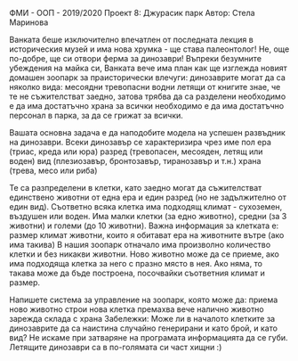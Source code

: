 ФМИ - ООП - 2019/2020
Проект 8: Джурасик парк
Автор: Стела Маринова

Ванката беше изключително впечатлен от последната лекция в историческия музей и има нова хрумка - ще става палеонтолог! Не, още по-добре, ще си отвори ферма за динозаври!
Въпреки безумните убеждения на майка си, Ванката вече има план как ще изглежда новият домашен зоопарк за праисторически влечуги:
динозаврите могат да са няколко вида:
месоядни
тревопасни
водни
летящи
от книгите знае, че те не съжителстват заедно, затова трябва да са разделени
необходимо е да има достатъчно храна за всички
необходимо е да има достатъчно персонал в парка, за да се грижат за всички.

Вашата основна задача е да наподобите модела на успешен развъдник на динозаври.
Всеки динозавър се характеризира чрез
име
пол 
ера (триас, креда или юра) 
разред  (тревопасен, месояден, летящ или воден)
вид (плезиозавър, бронтозавър, тиранозавър и т.н.)
храна (трева, месо или риба)

Те са разпределени в клетки, като заедно могат да съжителстват единствено животни от една ера и един разред (но не задължително от един вид). Съответно всяка клетка  има подходящ климат - сухоземен, въздушен или воден. Има малки клетки (за едно животно), средни (за 3 животни) и големи (до 10 животни). Важна информация за клетката е:
размер 
климат
животни, които я обитават
ера на животните вътре (ако има такива)
В нашия зоопарк отначало има произволно количество клетки и без никакви животни. Ново животно може да се приеме, ако има подходяща клетка за него с празно място в нея. Ако няма, то такава може да бъде построена, посочвайки съответния климат и размер. 

Напишете система за управление на зоопарк, която може да:
приема ново животно
строи нова клетка
премахва вече налично животно
зарежда склада с храна
 Забележки:
Може ли в началото клетките за динозаврите да са наистина случайно генерирани и като брой, и като вид?
Не искаме при затваряне на програмата информацията да се губи. 
Летящите динозаври са в по-голямата си част хищни :)
